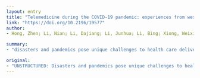 ```yaml
---
layout: entry
title: "Telemedicine during the COVID-19 pandemic: experiences from western China"
link: "https://doi.org/10.2196/19577"
author:
- Hong, Zhen; Li, Nian; Li, Dajiang; Li, Junhua; Li, Bing; Xiong, Weixi; Li, Wei-Min; Zhou, Dong

summary:
- "disasters and pandemics pose unique challenges to health care delivery. During COVID-19, practice showed that telemedicine was a feasible, effective way with good acceptability in western China, translating in significant improvement in professional coverage in this underservice area. The successes of tele-medicine may provide a useful reference for other parts of the world."

original:
- "UNSTRUCTURED: Disasters and pandemics pose unique challenges to health care delivery. As healthcare systems are set to be further stretched with the increasing burden of COVID-19, telemedicine, including tele-education may be effective way to rationally allocate medical resources. During the COVID-19 pandemic, practice showed that telemedicine was a feasible, effective way with good acceptability in western China, translating in significant improvement in professional coverage in this underserviced area. The successes of telemedicine in western China may provide a useful reference for other parts of the world."
---
```


